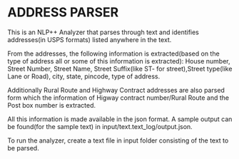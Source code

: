 # ADDRESS PARSER  

This is an NLP++ Analyzer that parses through text and identifies addresses(in USPS formats) listed anywhere in the text. 

From the addresses, the following information is extracted(based on the type of address all or some of this information is extracted):
House number, Street Number, Street Name, Street Suffix(like ST- for street),Street type(like Lane or Road), city, state, pincode, type of address.

Additionally Rural Route and Highway Contract addresses are also parsed form which the information of Higway contract number/Rural Route and the Post box number is extracted.

All this information is made available in the json format. A sample output can be found(for the sample text) in input/text.text_log/output.json.

To run the analyzer, create a text file in input folder consisting of the text to be parsed.
